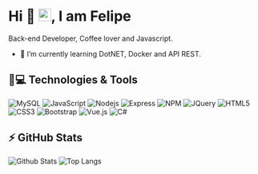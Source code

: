 <h1 align = "justify"> Hi 👋 <img src="https://media.giphy.com/media/hvRJCLFzcasrR4ia7z/giphy.gif" width="25px">, I am Felipe</h1>
<p align = "justify">Back-end Developer, Coffee lover and Javascript.</p>

- 🌱 I’m currently learning DotNET, Docker and API REST.


## 🚀💻 Technologies & Tools

![MySQL](https://img.shields.io/badge/MySQL-00000F?style=for-the-badge&logo=mysql&logoColor=white) 
![JavaScript](https://img.shields.io/badge/JavaScript-F7DF1E?style=for-the-badge&logo=javascript&logoColor=black) 
![Nodejs](https://img.shields.io/badge/Node.js-339933?style=for-the-badge&logo=nodedotjs&logoColor=white) 
![Express](https://img.shields.io/badge/Express.js-000000?style=for-the-badge&logo=express&logoColor=white) 
![NPM](https://img.shields.io/badge/npm-CB3837?style=for-the-badge&logo=npm&logoColor=white)
![JQuery](https://img.shields.io/badge/jQuery-0769AD?style=for-the-badge&logo=jquery&logoColor=white) 
![HTML5](https://img.shields.io/badge/HTML5-E34F26?style=for-the-badge&logo=html5&logoColor=white) 
![CSS3](https://img.shields.io/badge/CSS3-1572B6?style=for-the-badge&logo=css3&logoColor=white)
![Bootstrap](https://img.shields.io/badge/Bootstrap-563D7C?style=for-the-badge&logo=bootstrap&logoColor=white) 
![Vue.js](https://img.shields.io/badge/Vue.js-35495E?style=for-the-badge&logo=vuedotjs&logoColor=4FC08D) 
![C#](https://img.shields.io/badge/C%23-239120?style=for-the-badge&logo=c-sharp&logoColor=white) 


## ⚡ GitHub Stats

![Github Stats](https://github-readme-stats.vercel.app/api?username=felipemdf&show_icons=true&count_private=true&show_icons=true&include_all_commits=true)
![Top Langs](https://github-readme-stats.vercel.app/api/top-langs/?username=felipemdf&hide=TeX&layout=compact)
